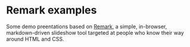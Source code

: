 # Remark examples

Some demo preentations based on [Remark](https://github.com/gnab/remark), a simple, in-browser, markdown-driven slideshow tool targeted at people who know their way around HTML and CSS.

